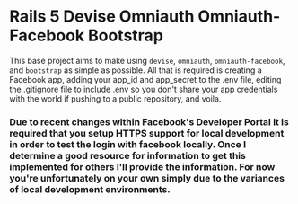 # Rails 5 Devise Omniauth Omniauth-Facebook Bootstrap

This base project aims to make using `devise`, `omniauth`, `omniauth-facebook`, and `bootstrap` as simple as possible. All that is required is creating a Facebook app, adding your app_id and app_secret to the .env file, editing the .gitignore file to include .env so you don't share your app credentials with the world if pushing to a public repository, and voila.

### Due to recent changes within Facebook's Developer Portal it is required that you setup HTTPS support for local development in order to test the login with facebook locally. Once I determine a good resource for information to get this implemented for others I'll provide the information. For now you're unfortunately on your own simply due to the variances of local development environments. 
